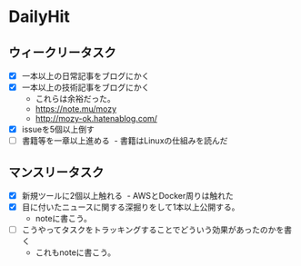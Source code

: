# DailyHit

## ウィークリータスク

- [X] 一本以上の日常記事をブログにかく
- [X] 一本以上の技術記事をブログにかく  
  - これらは余裕だった。
  - https://note.mu/mozy
  - http://mozy-ok.hatenablog.com/
- [X] issueを5個以上倒す
- [ ] 書籍等を一章以上進める
  - 書籍はLinuxの仕組みを読んだ
## マンスリータスク
- [X] 新規ツールに2個以上触れる
  - AWSとDocker周りは触れた
- [X] 目に付いたニュースに関する深掘りをして1本以上公開する。
  - noteに書こう。
- [ ] こうやってタスクをトラッキングすることでどういう効果があったのかを書く
  - これもnoteに書こう。
